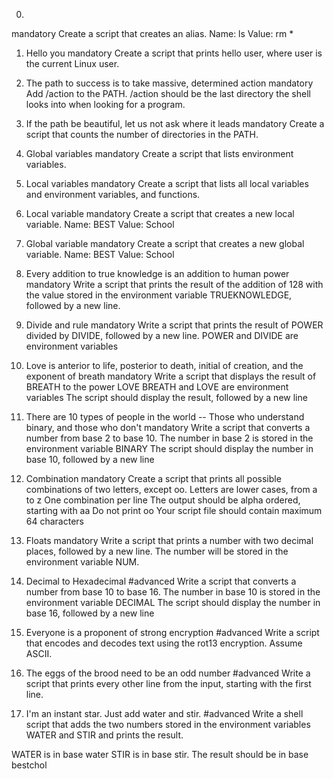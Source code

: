 
0. <o>
mandatory
Create a script that creates an alias.
Name: ls
Value: rm *


1. Hello you
mandatory
Create a script that prints hello user, where user is the current Linux user.


2. The path to success is to take massive, determined action
mandatory
Add /action to the PATH. /action should be the last directory the shell looks into when looking for a program.


3. If the path be beautiful, let us not ask where it leads
mandatory
Create a script that counts the number of directories in the PATH.


4. Global variables
mandatory
Create a script that lists environment variables.


5. Local variables
mandatory
Create a script that lists all local variables and environment variables, and functions.


6. Local variable
mandatory
Create a script that creates a new local variable.
Name: BEST
Value: School


7. Global variable
mandatory
Create a script that creates a new global variable.
Name: BEST
Value: School


8. Every addition to true knowledge is an addition to human power
mandatory
Write a script that prints the result of the addition of 128 with the value stored in the environment variable TRUEKNOWLEDGE, followed by a new line.


9. Divide and rule
mandatory
Write a script that prints the result of POWER divided by DIVIDE, followed by a new line.
POWER and DIVIDE are environment variables


10. Love is anterior to life, posterior to death, initial of creation, and the exponent of breath
mandatory
Write a script that displays the result of BREATH to the power LOVE
BREATH and LOVE are environment variables
The script should display the result, followed by a new line


11. There are 10 types of people in the world -- Those who understand binary, and those who don't
mandatory
Write a script that converts a number from base 2 to base 10.
The number in base 2 is stored in the environment variable BINARY
The script should display the number in base 10, followed by a new line


12. Combination
mandatory
Create a script that prints all possible combinations of two letters, except oo.
Letters are lower cases, from a to z
One combination per line
The output should be alpha ordered, starting with aa
Do not print oo
Your script file should contain maximum 64 characters


13. Floats
mandatory
Write a script that prints a number with two decimal places, followed by a new line.
The number will be stored in the environment variable NUM.


14. Decimal to Hexadecimal
#advanced
Write a script that converts a number from base 10 to base 16.
The number in base 10 is stored in the environment variable DECIMAL
The script should display the number in base 16, followed by a new line


15. Everyone is a proponent of strong encryption
#advanced
Write a script that encodes and decodes text using the rot13 encryption. Assume ASCII.


16. The eggs of the brood need to be an odd number
#advanced
Write a script that prints every other line from the input, starting with the first line.


17. I'm an instant star. Just add water and stir.
#advanced
Write a shell script that adds the two numbers stored in the environment variables WATER and STIR and prints the result.

WATER is in base water
STIR is in base stir.
The result should be in base bestchol

